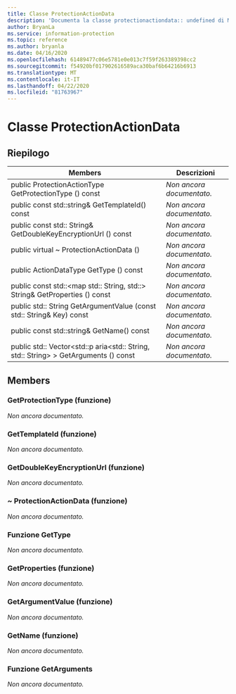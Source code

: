 ```yaml
---
title: Classe ProtectionActionData
description: 'Documenta la classe protectionactiondata:: undefined di Microsoft Information Protection (MIP) SDK.'
author: BryanLa
ms.service: information-protection
ms.topic: reference
ms.author: bryanla
ms.date: 04/16/2020
ms.openlocfilehash: 61489477c06e5781e0e013c7f59f263389398cc2
ms.sourcegitcommit: f54920bf017902616589aca30baf6b64216b6913
ms.translationtype: MT
ms.contentlocale: it-IT
ms.lasthandoff: 04/22/2020
ms.locfileid: "81763967"
---
```

# <a name="class-protectionactiondata"></a>Classe ProtectionActionData 
  
## <a name="summary"></a>Riepilogo
 Members                        | Descrizioni                                
--------------------------------|---------------------------------------------
public ProtectionActionType GetProtectionType () const  | _Non ancora documentato._
public const std::string& GetTemplateId() const  | _Non ancora documentato._
public const std:: String& GetDoubleKeyEncryptionUrl () const  | _Non ancora documentato._
public virtual ~ ProtectionActionData ()  | _Non ancora documentato._
public ActionDataType GetType () const  | _Non ancora documentato._
public const std::\<map std:: String, std::\> String& GetProperties () const  | _Non ancora documentato._
public std:: String GetArgumentValue (const std:: String& Key) const  | _Non ancora documentato._
public const std::string& GetName() const  | _Non ancora documentato._
public std:: Vector\<std::p aria\<std:: String, std:: String\> \> GetArguments () const  | _Non ancora documentato._
  
## <a name="members"></a>Members
  
### <a name="getprotectiontype-function"></a>GetProtectionType (funzione)
_Non ancora documentato._

  
### <a name="gettemplateid-function"></a>GetTemplateId (funzione)
_Non ancora documentato._

  
### <a name="getdoublekeyencryptionurl-function"></a>GetDoubleKeyEncryptionUrl (funzione)
_Non ancora documentato._

  
### <a name="protectionactiondata-function"></a>~ ProtectionActionData (funzione)
_Non ancora documentato._

  
### <a name="gettype-function"></a>Funzione GetType
_Non ancora documentato._

  
### <a name="getproperties-function"></a>GetProperties (funzione)
_Non ancora documentato._

  
### <a name="getargumentvalue-function"></a>GetArgumentValue (funzione)
_Non ancora documentato._

  
### <a name="getname-function"></a>GetName (funzione)
_Non ancora documentato._

  
### <a name="getarguments-function"></a>Funzione GetArguments
_Non ancora documentato._
